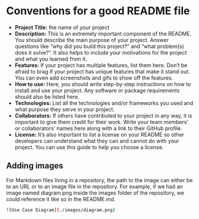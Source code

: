 # Conventions for a good README file

+ **Project Title:** the name of your project
+ **Description:** This is an extremely important component of the README. You should describe the main purpose of your project. Answer questions like “why did you build this project?” and “what problem(s) does it solve?”. It also helps to include your motivations for the project and what you learned from it.
+ **Features:** If your project has multiple features, list them here. Don’t be afraid to brag if your project has unique features that make it stand out. You can even add screenshots and gifs to show off the features.
+ **How to use:** Here, you should write step-by-step instructions on how to install and use your project. Any software or package requirements should also be listed here.
+ **Technologies:** List all the technologies and/or frameworks you used and what purpose they serve in your project.
+ **Collaborators:** If others have contributed to your project in any way, it is important to give them credit for their work. Write your team members’ or collaborators’ names here along with a link to their GitHub profile.
+ **License:** It’s also important to list a license on your README so other developers can understand what they can and cannot do with your project. You can use this guide to help you choose a license.


## Adding images

For Markdown files living in a repository, the path to the image can either be to an URL or to an image file in the repository. For example, if we had an image named diagram.png inside the images folder of the repository, we could reference it like so in the README.md.
```bash
![Use Case Diagram](./images/diagram.png)
```
